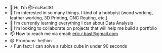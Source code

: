 - 👋 Hi, I’m @EricBast81
- 👀 I’m interested in so many things. I kind of a hobbyist (wood working, leather working, 3D Printing, CNC Routing, etc.)
- 🌱 I’m currently learning everything I can about Data Analysis
- 💞️ I’m looking to collaborate on projects that will help me build a portfolio
- 📫 How to reach me via email: eric.r.bast@gmail.com
- 😄 Pronouns: he/him
- ⚡ Fun fact: I can solve a rubics cube in under 90 seconds

<!---
EricBast81/EricBast81 is a ✨ special ✨ repository because its `README.md` (this file) appears on your GitHub profile.
You can click the Preview link to take a look at your changes.
--->
